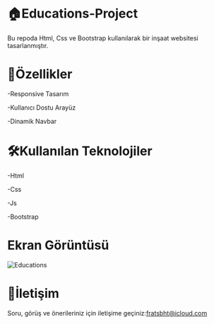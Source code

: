 # 🏠Educations-Project

Bu repoda Html, Css ve Bootstrap kullanılarak bir inşaat websitesi tasarlanmıştır.

# 🚀Özellikler

-Responsive Tasarım

-Kullanıcı Dostu Arayüz

-Dinamik Navbar

# 🛠️Kullanılan Teknolojiler

-Html

-Css

-Js

-Bootstrap

# Ekran Görüntüsü

![Educations](https://github.com/user-attachments/assets/66fea1db-4742-4eb9-aab1-7969e3542084)


# 📨İletişim

Soru, görüş ve önerileriniz için iletişime geçiniz:fratsbht@icloud.com
